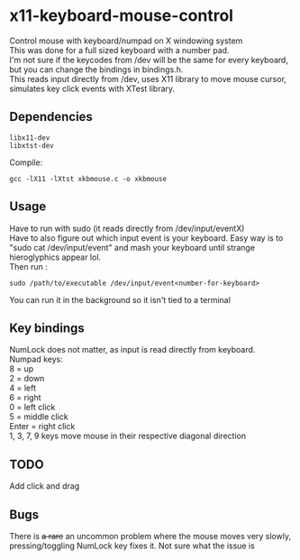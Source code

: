 # x11-keyboard-mouse-control
Control mouse with keyboard/numpad on X windowing system  
This was done for a full sized keyboard with a number pad.  
I'm not sure if the keycodes from /dev will be the same for every keyboard, but you can change the bindings in bindings.h.  
This reads input directly from /dev, uses X11 library to move mouse cursor, simulates key click events with XTest library.  

## Dependencies  
    libx11-dev  
    libxtst-dev  
Compile:  

    gcc -lX11 -lXtst xkbmouse.c -o xkbmouse

## Usage  
Have to run with sudo (it reads directly from /dev/input/eventX)  
Have to also figure out which input event is your keyboard. Easy way is to "sudo cat /dev/input/event<number>" and mash your keyboard until strange hieroglyphics appear lol.  
Then run :  
    
    sudo /path/to/executable /dev/input/event<number-for-keyboard>  
You can run it in the background so it isn't tied to a terminal  

## Key bindings
NumLock does not matter, as input is read directly from keyboard.  
Numpad keys:  
8 = up  
2 = down  
4 = left  
6 = right  
0 = left click  
5 = middle click  
Enter = right click  
1, 3, 7, 9 keys move mouse in their respective diagonal direction  

## TODO
Add click and drag

## Bugs
There is <del>a rare</del> an uncommon problem where the mouse moves very slowly, pressing/toggling NumLock key fixes it. Not sure what the issue is

